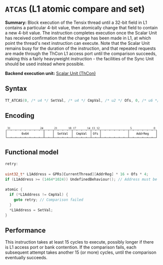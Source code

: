 # `ATCAS` (L1 atomic compare and set)

**Summary:** Block execution of the Tensix thread until a 32-bit field in L1 contains a particular 4-bit value, then atomically change that field to contain a new 4-bit value. The instruction completes execution once the Scalar Unit has received confirmation that the change has been made in L1, at which point the thread's next instruction can execute. Note that the Scalar Unit remains busy for the duration of the instruction, and that repeated requests are made through the ThCon L1 access port until the comparison succeeds, making this a fairly heavyweight instruction - the facilities of the Sync Unit should be used instead where possible.

**Backend execution unit:** [Scalar Unit (ThCon)](ScalarUnit.md)

## Syntax

```c
TT_ATCAS(0, /* u4 */ SetVal, /* u4 */ CmpVal, /* u2 */ Ofs, 0, /* u6 */ AddrReg)
```

## Encoding

![](../../../Diagrams/Out/Bits32_ATCAS.svg)

## Functional model

```c
retry:

uint32_t* L1Address = GPRs[CurrentThread][AddrReg] * 16 + Ofs * 4;
if (L1Address >= (1464*1024)) UndefinedBehaviour(); // Address must be in L1

atomic {
  if (*L1Address != CmpVal) {
    goto retry; // Comparison failed
  }
  *L1Address = SetVal;
}
```

## Performance

This instruction takes at least 15 cycles to execute, possibly longer if there is L1 access port or bank contention. If the comparison fails, each subsequent attempt takes another 15 (or more) cycles, until the comparison eventually succeeds.
